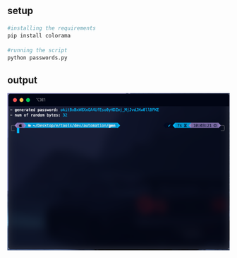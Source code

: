 ## setup

```py
#installing the requirements
pip install colorama

#running the script
python passwords.py
```

## output
![Screenshot](output.png)
